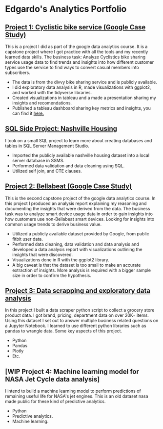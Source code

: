 # Edgardo's Analytics Portfolio

## [Project 1: Cyclistic bike service (Google Case Study)](https://github.com/rojedel/cyclistic-capstone-project/blob/main/Cyclsitic-Data-Analysis-Final.html)
This is a project I did as part of the google data analytics course. It is a capstone project where I got practice with all the tools and my recently learned data skills. The business task: Analyze Cyclistics bike sharing service usage data to find trends and insights into how different customer types use the service to find
ways to convert casual members into subscribers. 
- The data is from the divvy bike sharing service and is publicly available.
- I did exploratory data analysis in R, made visualizations with ggplot2, and worked with the tidyverse libraries.
- Created visualizations in tableau and a made a presentation sharing my insights and recomendations.
- Published a tableau dashboard sharing key metrics and insights, you can find it [here.](https://public.tableau.com/app/profile/edgardo.rojas/viz/CyclisticsDashboard_16442743406030/CyclisticBikeServiceusercharacteristics)

## [SQL Side Project: Nashville Housing](https://github.com/rojedel/SQL-Side-Projects/blob/main/NashvilleHousing%20SQL%20CleaningV2.sql)
I took on a small SQL project to learn more about creating databases and tables in SQL Server Management Studio.
- Imported the publicly available nashville housing dataset into a local server database in SSMS.
- Performed data validation and data cleaning using SQL.
- Utilized self join, and CTE clauses.

## [Project 2: Bellabeat (Google Case Study)](https://github.com/rojedel/bellabeat-capstone-project)
This is the second capstone project of the google data analytics course. In this project I produced an analysis report explaining my reasoning and documenting the insights that were derived from the data. The business task was to analyze smart device usage data in order to gain insights into how customers use non-Bellabeat smart devices. Looking for insights into common usage trends to derive business value. 
- Utilized a publicly available dataset provided by Google, from public fitbit user data.
- Performed data cleaning, data validation and data analysis and developed a data analysis report with visualizations outlining the insights that were discovered.
- Visualizations done in R with the ggplot2 library.
- A big caveat is that the dataset is too small to make an accurate extraction of insights. More analysis is required with a bigger sample size in order to confirm the hypothesis.


## [Project 3: Data scrapping and exploratory data analysis](https://github.com/rojedel/Local_market_EDA)
In this project I built a data scraper python script to collect a grocery store product data. I got brand, pricing, department data on over 20K+ items. Using this dataset I set out to answer multiple business related questions on a Jupyter Notebook. I learned to use different python libraries such as pandas to wrangle data.
Some key aspects of this project.
- Python
- Pandas
- Plotly
- Etc.

## [**WIP**  Project 4: Machine learning model for NASA Jet Cycle data analysis]
I intend to build a machine learning model to perform predictions of remaining useful life for NASA's jet engines. This is an old dataset nasa made public for these kind of predictive analytics.
- Python
- Predictive analytics.
- Machine learning.
